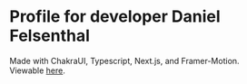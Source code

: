 # Profile for developer Daniel Felsenthal
Made with ChakraUI, Typescript, Next.js, and Framer-Motion.  
Viewable [here]([https://profiledanfels.vercel.app/]).

